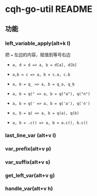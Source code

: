 # cqh-go-util README


## 功能

### left_variable_apply(alt+k l)

把 `=` 左边的内容，赋值到等号右边


* `a, d = d => a, b = d[a], d[b]`

* `a,b = c => a, b = c.a, c.b`

* `a, b = q_ => a, b = q_a, q_b`

* `a, b = q(" => a, b = q("a"), q("n")`

* `a, b = q(' => a, b = q('a'), q('n')`

* `a, b = q( => a, b = q(a), q(b)`

* `a, b = .c() => a, b = a.c(), b.c()`


### last_line_var (alt+v l)


### var_prefix(alt+v p)

### var_suffix(alt+v s)

### get_left_var(alt+v g)


### handle_var(alt+v h)


